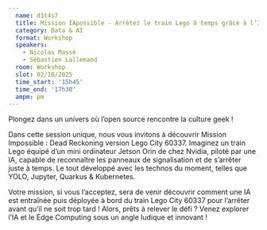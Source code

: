 ```yaml
---
  name: d1t4s7
  title: Mission IApossible - Arrêtez le train Lego à temps grâce à l’IA et l’Edge
  category: Data & AI
  format: Workshop
  speakers: 
    - Nicolas Massé
    - Sébastien Lallemand
  room: Workshop
  slot: 02/10/2025
  time_start: '15h45'
  time_end: '17h30'
  ampm: pm
---
```

Plongez dans un univers où l’open source rencontre la culture geek ! 

Dans cette session unique, nous vous invitons à découvrir Mission Impossible : Dead Reckoning version Lego City 60337. 
Imaginez un train Lego équipé d’un mini ordinateur Jetson Orin de chez Nvidia, piloté par une IA, capable de reconnaître les panneaux de signalisation et de s’arrêter juste à temps. Le tout développé avec les technos du moment, telles que YOLO, Jupyter, Quarkus & Kubernetes. 

Votre mission, si vous l’acceptez, sera de venir découvrir comment une IA est entraînée puis déployée à bord du train Lego City 60337 pour l’arrêter avant qu’il ne soit trop tard ! Alors, prêts à relever le défi ? Venez explorer l’IA et le Edge Computing sous un angle ludique et innovant !
